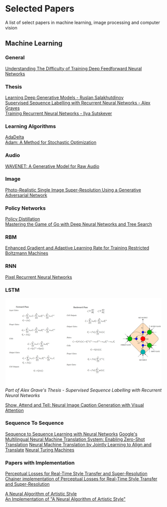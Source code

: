 # Selected Papers
A list of select papers in machine learning, image processing and computer vision

## Machine Learning

### General
[Understanding The Difficulty of Training Deep Feedforward Neural Networks](http://jmlr.org/proceedings/papers/v9/glorot10a/glorot10a.pdf) </br>

### Thesis
[Learning Deep Generative Models - Ruslan Salakhutdinov](http://cubs.buffalo.edu/govind/CSE705-SeminarPapers/9.pdf)</br>
[Supervised Sequence Labelling with Recurrent Neural Networks - Alex Graves](http://www.cs.toronto.edu/~graves/phd.pdf)</br>
[Training Recurrent Neural Networks - Ilya Sutskever](http://www.cs.utoronto.ca/~ilya/pubs/ilya_sutskever_phd_thesis.pdf) </br>

### Learning Algorithms
[AdaDelta](https://arxiv.org/abs/1212.5701)</br>
[Adam: A Method for Stochastic Optimization](https://arxiv.org/abs/1412.6980)</br>

### Audio
[WAVENET: A Generative Model for Raw Audio](https://arxiv.org/pdf/1609.03499.pdf) </br>

### Image
[Photo-Realistic Single Image Super-Resolution Using a Generative Adversarial Network](https://arxiv.org/pdf/1609.04802.pdf) </br>

### Policy Networks
[Policy Distillation](https://arxiv.org/abs/1511.06295) </br>
[Mastering the Game of Go with Deep Neural Networks and Tree Search](https://storage.googleapis.com/deepmind-media/alphago/AlphaGoNaturePaper.pdf) </br>

### RBM
[Enhanced Gradient and Adaptive Learning Rate for Training Restricted Boltzmann Machines](https://users.ics.aalto.fi/praiko/papers/icml11.pdf) </br>

### RNN
[Pixel Recurrent Neural Networks](https://arxiv.org/abs/1601.06759)</br>

### LSTM
![screen-shot](https://github.com/omidsakhi/selected-papers/blob/master/lstm/equations.jpg)
*Part of Alex Grave's Thesis - Supervised Sequence Labelling with Recurrent Neural Networks*

[Show, Attend and Tell: Neural Image Caption Generation with Visual Attention](https://arxiv.org/abs/1502.03044) </br>

### Sequence To Sequence
[Sequence to Sequence Learning with Neural Networks](https://papers.nips.cc/paper/5346-sequence-to-sequence-learning-with-neural-networks.pdf)
[Google's Multilingual Neural Machine Translation System: Enabling Zero-Shot Translation](https://arxiv.org/abs/1611.04558)
[Neural Machine Translation by Jointly Learning to Align and Translate](https://arxiv.org/abs/1409.0473)
[Neural Turing Machines](https://arxiv.org/abs/1410.5401)

### Papers with Implementation
[Perceptual Losses for Real-Time Style Transfer and Super-Resolution](https://arxiv.org/pdf/1603.08155v1.pdf) </br>
[Chainer implementation of Perceptual Losses for Real-Time Style Transfer and Super-Resolution](https://github.com/yusuketomoto/chainer-fast-neuralstyle) </br>

[A Neural Algorithm of Artistic Style](https://arxiv.org/abs/1508.06576) </br>
[An Implementation of "A Neural Algorithm of Artistic Style"](https://github.com/fzliu/style-transfer)</br>
